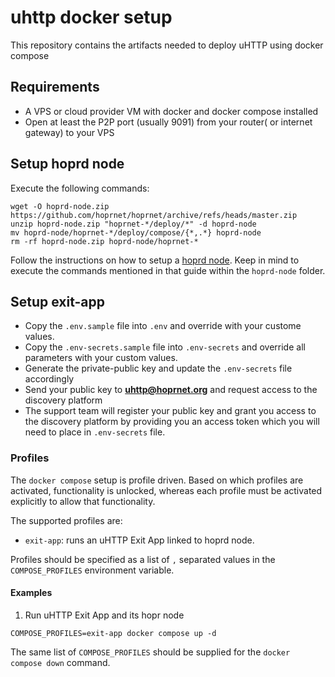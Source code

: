 # uhttp docker setup

This repository contains the artifacts needed to deploy uHTTP using docker compose

## Requirements

- A VPS or cloud provider VM with docker and docker compose installed
- Open at least the P2P port (usually 9091) from your router( or internet gateway) to your VPS

## Setup hoprd node

Execute the following commands:

```
wget -O hoprd-node.zip https://github.com/hoprnet/hoprnet/archive/refs/heads/master.zip
unzip hoprd-node.zip "hoprnet-*/deploy/*" -d hoprd-node
mv hoprd-node/hoprnet-*/deploy/compose/{*,.*} hoprd-node
rm -rf hoprd-node.zip hoprd-node/hoprnet-*
```

Follow the instructions on how to setup a [hoprd node](./hoprd-node/README.md). Keep in mind to execute the commands mentioned in that guide within the `hoprd-node` folder.

## Setup exit-app

- Copy the `.env.sample` file into `.env` and override with your custome values.
- Copy the `.env-secrets.sample` file into `.env-secrets` and override all parameters with your custom values.
- Generate the private-public key and update the `.env-secrets` file accordingly
- Send your public key to **uhttp@hoprnet.org** and request access to the discovery platform
- The support team will register your public key and grant you access to the discovery platform by providing you an access token which you will need to place in `.env-secrets` file.  

### Profiles

The `docker compose` setup is profile driven. Based on which profiles are activated, functionality is unlocked, whereas each profile must be activated explicitly to allow that functionality.

The supported profiles are:

- `exit-app`: runs an uHTTP Exit App linked to hoprd node.

Profiles should be specified as a list of `,` separated values in the `COMPOSE_PROFILES` environment variable.

#### Examples

1. Run uHTTP Exit App and its hopr node

```shell
COMPOSE_PROFILES=exit-app docker compose up -d
```

The same list of `COMPOSE_PROFILES` should be supplied for the `docker compose down` command.


